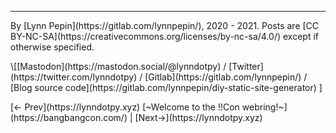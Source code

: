 ---

<p id="footer">By [Lynn Pepin](https://gitlab.com/lynnpepin/), 2020 - 2021. Posts are [CC BY-NC-SA](https://creativecommons.org/licenses/by-nc-sa/4.0/) except if otherwise specified.</p>

<p id="footer">\[[Mastodon](https://mastodon.social/@lynndotpy) / [Twitter](https://twitter.com/lynndotpy) / [Gitlab](https://gitlab.com/lynnpepin/) / [Blog source code](https://gitlab.com/lynnpepin/diy-static-site-generator) ]</p>

<p id="footer">[← Prev](https://lynndotpy.xyz) [~Welcome to the !!Con webring!~](https://bangbangcon.com/) | [Next→](https://lynndotpy.xyz) </p> 

